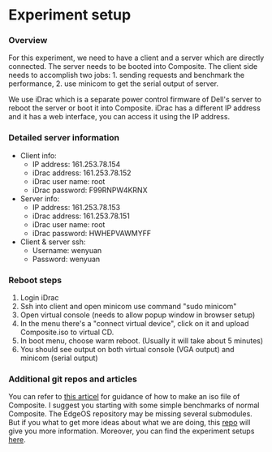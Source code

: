 # Experiment setup

### Overview

For this experiment, we need to have a client and a server which are directly connected. The server needs to be booted into Composite. The client side needs to accomplish two jobs: 1. sending requests and benchmark the performance, 2. use minicom to get the serial output of server.

We use iDrac which is a separate power control firmware of Dell's server to reboot the server or boot it into Composite. iDrac has a different IP address and it has a web interface, you can access it using the IP address. 

### Detailed server information

+ Client info:
  + IP address: 161.253.78.154
  + iDrac address: 161.253.78.152
  + iDrac user name: root 
  + iDrac password: F99RNPW4KRNX
+ Server info:
  + IP address: 161.253.78.153
  + iDrac address: 161.253.78.151
  + iDrac user name: root 
  + iDrac password: HWHEPVAWMYFF
+ Client & server ssh:
  + Username: wenyuan
  + Password: wenyuan

### Reboot steps

1. Login iDrac
2. Ssh into client and open minicom use command "sudo minicom"
3. Open virtual console (needs to allow popup window in browser setup)
4. In the menu there's a "connect virtual device", click on it and upload Composite.iso to virtual CD.
5. In boot menu, choose warm reboot. (Usually it will take about 5 minutes)
6. You should see output on both virtual console (VGA output) and minicom (serial output)

### Additional git repos and articles

You can refer to [this articel](https://github.com/gwsystems/composite/blob/ppos/doc/baremetal.md) for guidance of how to make an iso file of Composite. I suggest you starting with some simple benchmarks of normal Composite. The EdgeOS repository may be missing several submodules. But if you what to get more ideas about what we are doing, this [repo](https://github.com/WenyuanShao/eos/tree/eos) will give you more information. Moreover, you can find the experiment setups [here](https://github.com/WenyuanShao/Notes/blob/master/experiment_design_2nd.md).
